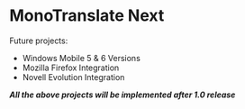 # MonoTranslate Next #

Future projects:
  * Windows Mobile 5 & 6 Versions
  * Mozilla Firefox Integration
  * Novell Evolution Integration


_**All the above projects will be implemented after 1.0 release**_